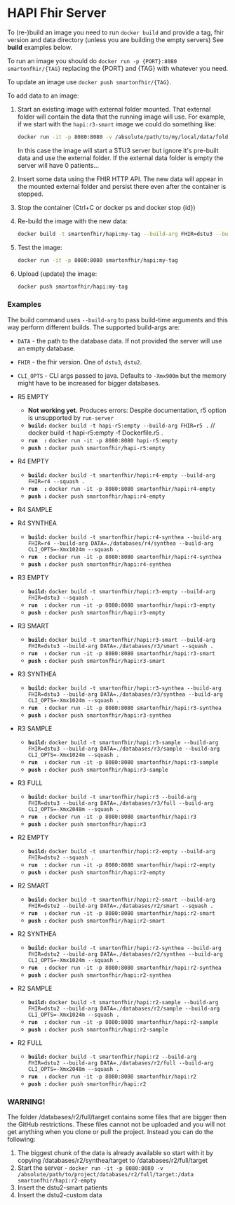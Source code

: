 # HAPI Fhir Server


To (re-)build an image you need to run `docker build` and provide a tag, fhir version and data directory (unless you are building the empty servers)
See **build** examples below.

To run an image you should do `docker run -p {PORT}:8080 smartonfhir/{TAG}` replacing the {PORT} and {TAG} with whatever you need.

To update an image use `docker push smartonfhir/{TAG}`.

To add data to an image:
1. Start an existing image with external folder mounted. That external folder will contain the data that the running image will use.
   For example, if we start with the `hapi:r3-smart` image we could do something like:
   ```sh
   docker run -it -p 8080:8080 -v /absolute/path/to/my/local/data/folder:/data smartonfhir/hapi:r3-empty
   ```
   In this case the image will start a STU3 server but ignore it's pre-built data and use the external folder. If the external data folder is empty the server will have 0 patients...

2. Insert some data using the FHIR HTTP API. The new data will appear in the mounted external folder and persist there even after the container is stopped.
3. Stop the container (Ctrl+C or docker ps and docker stop {id})
4. Re-build the image with the new data:
   ```sh
   docker build -t smartonfhir/hapi:my-tag --build-arg FHIR=dstu3 --build-arg DATA=/absolute/path/to/my/local/data/folder .
   ```
5. Test the image:
   ```sh
   docker run -it -p 8080:8080 smartonfhir/hapi:my-tag
   ```
6. Upload (update) the image:
   ```sh
   docker push smartonfhir/hapi:my-tag
   ```

### Examples
The build command uses `--build-arg` to pass build-time arguments and this way
perform different builds. The supported build-args are:
- `DATA` - the path to the database data. If not provided the server will use an empty database.
- `FHIR` - the fhir version. One of `dstu3`, `dstu2`.
- `CLI_OPTS` - CLI args passed to java. Defaults to `-Xmx900m` but the memory might have to be increased for bigger databases.

- R5 EMPTY
    - **Not working yet.** Produces errors: Despite documentation, r5 option is unsupported by `run-server`
    - **`build:`** `docker build -t hapi-r5:empty --build-arg FHIR=r5 .` // docker build -t hapi-r5:empty -f Dockerfile.r5 .
    - **`run  :`** `docker run -it -p 8080:8080 hapi-r5:empty`
    - **`push :`** `docker push smartonfhir/hapi-r5:empty`

- R4 EMPTY
    - **`build:`** `docker build -t smartonfhir/hapi:r4-empty --build-arg FHIR=r4 --squash .`
    - **`run  :`** `docker run -it -p 8080:8080 smartonfhir/hapi:r4-empty`
    - **`push :`** `docker push smartonfhir/hapi:r4-empty`

- R4 SAMPLE


- R4 SYNTHEA
    - **`build:`** `docker build -t smartonfhir/hapi:r4-synthea --build-arg FHIR=r4 --build-arg DATA=./databases/r4/synthea --build-arg CLI_OPTS=-Xmx1024m --squash .`
    - **`run  :`** `docker run -it -p 8080:8080 smartonfhir/hapi:r4-synthea`
    - **`push :`** `docker push smartonfhir/hapi:r4-synthea`

- R3 EMPTY
    - **`build:`** `docker build -t smartonfhir/hapi:r3-empty --build-arg FHIR=dstu3 --squash .`
    - **`run  :`** `docker run -it -p 8080:8080 smartonfhir/hapi:r3-empty`
    - **`push :`** `docker push smartonfhir/hapi:r3-empty`

- R3 SMART
    - **`build:`** `docker build -t smartonfhir/hapi:r3-smart --build-arg FHIR=dstu3 --build-arg DATA=./databases/r3/smart --squash .`
    - **`run  :`** `docker run -it -p 8080:8080 smartonfhir/hapi:r3-smart`
    - **`push :`** `docker push smartonfhir/hapi:r3-smart`

- R3 SYNTHEA
    - **`build:`** `docker build -t smartonfhir/hapi:r3-synthea --build-arg FHIR=dstu3 --build-arg DATA=./databases/r3/synthea --build-arg CLI_OPTS=-Xmx1024m --squash .`
    - **`run  :`** `docker run -it -p 8080:8080 smartonfhir/hapi:r3-synthea`
    - **`push :`** `docker push smartonfhir/hapi:r3-synthea`

- R3 SAMPLE
    - **`build:`** `docker build -t smartonfhir/hapi:r3-sample --build-arg FHIR=dstu3 --build-arg DATA=./databases/r3/sample --build-arg CLI_OPTS=-Xmx1024m --squash .`
    - **`run  :`** `docker run -it -p 8080:8080 smartonfhir/hapi:r3-sample`
    - **`push :`** `docker push smartonfhir/hapi:r3-sample`

- R3 FULL
    - **`build:`** `docker build -t smartonfhir/hapi:r3 --build-arg FHIR=dstu3 --build-arg DATA=./databases/r3/full --build-arg CLI_OPTS=-Xmx2048m --squash .`
    - **`run  :`** `docker run -it -p 8080:8080 smartonfhir/hapi:r3`
    - **`push :`** `docker push smartonfhir/hapi:r3`

- R2 EMPTY
    - **`build:`** `docker build -t smartonfhir/hapi:r2-empty --build-arg FHIR=dstu2 --squash .`
    - **`run  :`** `docker run -it -p 8080:8080 smartonfhir/hapi:r2-empty`
    - **`push :`** `docker push smartonfhir/hapi:r2-empty`

- R2 SMART
    - **`build:`** `docker build -t smartonfhir/hapi:r2-smart --build-arg FHIR=dstu2 --build-arg DATA=./databases/r2/smart --squash .`
    - **`run  :`** `docker run -it -p 8080:8080 smartonfhir/hapi:r2-smart`
    - **`push :`** `docker push smartonfhir/hapi:r2-smart`

- R2 SYNTHEA
    - **`build:`** `docker build -t smartonfhir/hapi:r2-synthea --build-arg FHIR=dstu2 --build-arg DATA=./databases/r2/synthea --build-arg CLI_OPTS=-Xmx1024m --squash .`
    - **`run  :`** `docker run -it -p 8080:8080 smartonfhir/hapi:r2-synthea`
    - **`push :`** `docker push smartonfhir/hapi:r2-synthea`

- R2 SAMPLE
    - **`build:`** `docker build -t smartonfhir/hapi:r2-sample --build-arg FHIR=dstu2 --build-arg DATA=./databases/r2/sample --build-arg CLI_OPTS=-Xmx1024m --squash .`
    - **`run  :`** `docker run -it -p 8080:8080 smartonfhir/hapi:r2-sample`
    - **`push :`** `docker push smartonfhir/hapi:r2-sample`

- R2 FULL
    - **`build:`** `docker build -t smartonfhir/hapi:r2 --build-arg FHIR=dstu2 --build-arg DATA=./databases/r2/full --build-arg CLI_OPTS=-Xmx2048m --squash .`
    - **`run  :`** `docker run -it -p 8080:8080 smartonfhir/hapi:r2`
    - **`push :`** `docker push smartonfhir/hapi:r2`



### WARNING!
The folder /databases/r2/full/target contains some files that are bigger then the GitHub restrictions. These files cannot not be uploaded and you will not get anything when you clone or pull the project. Instead you can do the following:
1. The biggest chunk of the data is already available so start with it by copying /databases/r2/synthea/target to /databases/r2/full/target
2. Start the server - `docker run -it -p 8080:8080 -v /absolute/path/to/project/databases/r2/full/target:/data smartonfhir/hapi:r2-empty`
3. Insert the dstu2-smart patients
4. Insert the dstu2-custom data
